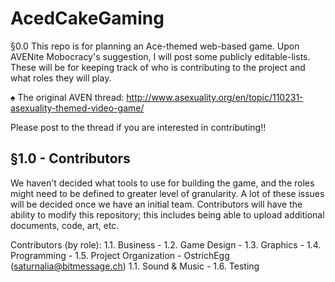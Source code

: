 AcedCakeGaming
==============
§0.0
This repo is for planning an Ace-themed web-based game. Upon AVENite Mobocracy's suggestion, I will post some publicly editable-lists. These will be for keeping track of who is contributing to the project and what roles they will play.

♠ The original AVEN thread: http://www.asexuality.org/en/topic/110231-asexuality-themed-video-game/

Please post to the thread if you are interested in contributing!!

§1.0  - Contributors
--------------------------------------------
We haven't decided what tools to use for building the game, and the roles might need to be defined to greater level of granularity. A lot of these issues will be decided once we have an initial team. Contributors will have the ability to modify this repository; this includes being able to upload additional documents, code, art, etc.

Contributors (by role):
  1.1. Business -
  1.2. Game Design -
  1.3. Graphics -
  1.4. Programming - 
  1.5. Project Organization - OstrichEgg (saturnalia@bitmessage.ch)
  1.1. Sound & Music -
  1.6. Testing
  
